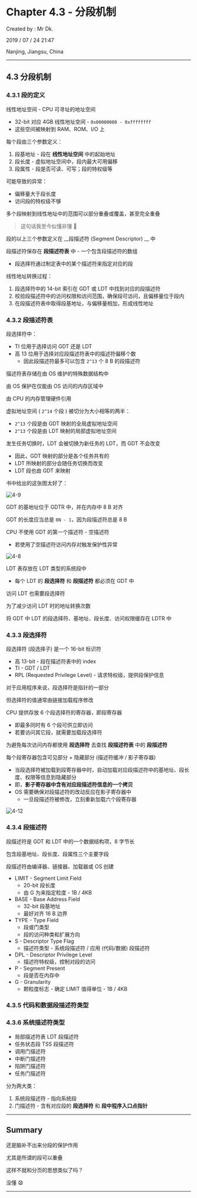 # Chapter 4.3 - 分段机制

Created by : Mr Dk.

2019 / 07 / 24 21:47

Nanjing, Jiangsu, China

---

## 4.3 分段机制

### 4.3.1 段的定义

线性地址空间 - CPU 可寻址的地址空间

* 32-bit 对应 4GB 线性地址空间 - `0x00000000 - 0xffffffff`
* 这些空间被映射到 RAM、ROM、I/O 上

每个段由三个参数定义：

1. 段基地址 - 段在 __线性地址空间__ 中的起始地址
2. 段长度 - 虚拟地址空间中，段内最大可用偏移
3. 段属性 - 段是否可读、可写；段的特权级等

可能导致的异常：

* 偏移量大于段长度
* 访问段的特权级不够

多个段映射到线性地址中的范围可以部分重叠或覆盖，甚至完全重叠

> 这句话我至今似懂非懂 🤔

段的以上三个参数定义在 __段描述符 (Segment Descriptor) __ 中

段描述符保存在 __段描述符表__ 中 - 一个包含段描述符的数组

* 段选择符通过制定表中的某个描述符来指定对应的段

线性地址转换过程：

1. 段选择符中的 14-bit 索引在 GDT 或 LDT 中找到对应的段描述符
2. 校验段描述符中的访问权限和访问范围，确保段可访问，且偏移量位于段内
3. 在段描述符表中取得段基地址，与偏移量相加，形成线性地址

### 4.3.2 段描述符表

段选择符中：

* TI 位用于选择访问 GDT 还是 LDT
* 高 13 位用于选择对应段描述符表中的描述符偏移个数
  * 因此段描述符最多可以包含 `2^13` 个 8 B 的段描述符

描述符表存储在由 OS 维护的特殊数据结构中

由 OS 保护在仅能由 OS 访问的内存区域中

由 CPU 的内存管理硬件引用

虚拟地址空间 ( `2^14` 个段 ) 被切分为大小相等的两半：

* `2^13` 个段是由 GDT 映射的全局虚拟地址空间
* `2^13` 个段是由 LDT 映射的局部虚拟地址空间

发生任务切换时，LDT 会被切换为新任务的 LDT，而 GDT 不会改变

* 因此，GDT 映射的部分是各个任务共有的
* LDT 所映射的部分会随任务切换而改变
* LDT 段也由 GDT 来映射

书中给出的这张图太好了：

![4-9](../img/4-9.png)

GDT 的基地址位于 GDTR 中，并在内存中 8 B 对齐

GDT 的长度应当总是 `8N - 1`，因为段描述符总是 8 B

CPU 不使用 GDT 的第一个描述符 - 空描述符

* 若使用了空描述符访问内存对触发保护性异常

![4-8](../img/4-8.png)

LDT 表存放在 LDT 类型的系统段中

* 每个 LDT 的 __段选择符__ 和 __段描述符__ 都必须在 GDT 中

访问 LDT 也需要段选择符

为了减少访问 LDT 时的地址转换次数

将 GDT 中 LDT 的段选择符、基地址、段长度、访问权限缓存在 LDTR 中

### 4.3.3 段选择符

段选择符 (段选择子) 是一个 16-bit 标识符

* 高 13-bit - 段在描述符表中的 index
* TI - GDT / LDT
* RPL (Requested Privilege Level) - 请求特权级，提供段保护信息

对于应用程序来说，段选择符是指针的一部分

但选择符的值通常由链接加载程序修改

CPU 提供存放 6 个段选择符的寄存器，即段寄存器

* 即最多同时有 6 个段可供立即访问
* 若要访问其它段，就需要加载段选择符

为避免每次访问内存都使用 __段选择符__ 去查找 __段描述符表__ 中的 __段描述符__

每个段寄存器包含可见部分 + 隐藏部分 (描述符缓冲 / 影子寄存器)

* 当段选择符被加载到段寄存器中时，自动加载对应段描述符中的基地址、段长度、权限等信息到隐藏部分
* 即，__影子寄存器中含有对应段描述符信息的一个拷贝__
* OS 需要确保对段描述符的改动反应在影子寄存器中
  * 一旦段描述符被修改，立刻重新加载六个段寄存器

![4-12](../img/4-12.png)

### 4.3.4 段描述符

段描述符是 GDT 和 LDT 中的一个数据结构项，8 字节长

包含段基地址、段长度、段属性三个主要字段

段描述符由编译器、链接器、加载器或 OS 创建

* LIMIT - Segment Limit Field
  * 20-bit 段长度
  * 由 G 为来指定粒度 - 1B / 4KB
* BASE - Base Address Field
  * 32-bit 段基地址
  * 最好对齐 16 B 边界
* TYPE - Type Field
  * 段或门类型
  * 段的访问种类和扩展方向
* S - Descriptor Type Flag
  * 描述符类型 - 系统段描述符 / 应用 (代码/数据) 段描述符
* DPL - Descriptor Privilege Level
  * 描述符特权级，控制对段的访问
* P - Segment Present
  * 段是否在内存中
* G - Granularity
  * 颗粒度标志 - 确定 LIMIT 值得单位 - 1B / 4KB

### 4.3.5 代码和数据段描述符类型

### 4.3.6 系统描述符类型

* 局部描述符表 LDT 段描述符
* 任务状态段 TSS 段描述符
* 调用门描述符
* 中断门描述符
* 陷阱门描述符
* 任务门描述符

分为两大类：

1. 系统段描述符 - 指向系统段
2. 门描述符 - 含有对应段的 __段选择符__ 和 __段中程序入口点指针__

---

## Summary

还是脑补不出来分段的保护作用

尤其是所谓的段可以重叠

这样不就和分页的思想类似了吗？

没懂 😧

---

